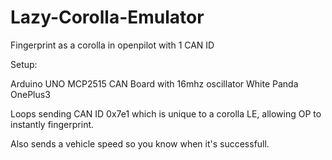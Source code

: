 # Lazy-Corolla-Emulator
Fingerprint as a corolla in openpilot with 1 CAN ID

Setup:

Arduino UNO
MCP2515 CAN Board with 16mhz oscillator
White Panda
OnePlus3


Loops sending CAN ID 0x7e1 which is unique to a corolla LE, allowing OP to instantly fingerprint.

Also sends a vehicle speed so you know when it's successfull.

